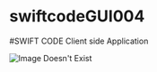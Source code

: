 # swiftcodeGUI004
#SWIFT CODE
Client side Application

![Image Doesn't Exist](http://www.doclicksolutions.com/img/web_training.png)
